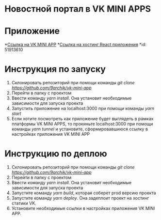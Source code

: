 # Новостной портал в VK MINI APPS

# Приложение 
*[Ссылка на VK MINI APP](https://vk.com/app51913610)
*[Ссылка на хостинг React приложения](https://prod-app51913610-6e07fffff161.pages-ac.vk-apps.com/index.html)
*id: 51913610

# Инструкция по запуску
1. Склонировать репозиторий при помощи команды *git clone https://github.com/9archik/vk-mini-app*
2. Перейти в папку с проектом
3. Ввести команду *yarn install*. Она установит необходимые зависимости для запуска проекта
4. Запустить приложение на localhost:3000 при помощи команды *yarn start*
5. Если хотите посмотреть как приложение будет выглядеть в рамках платформы VK MINI APPS, то прокиньте localhost:3000
при помощи команды *yarn tunnel* и установите, сформировавшиюся ссылку в настройках приложения VK MINI APP


# Инструкцию по деплою
1. Склонировать репозиторий при помощи команды *git clone https://github.com/9archik/vk-mini-app*
2. Перейти в папку с проектом
3. Ввести команду *yarn install*. Она установит необходимые зависимости для запуска проекта
4. Запустите команду *yarn build*, которая соберет prod версию проекта
5. Запустите команду *yarn deploy*. Она задеплоит проект на хостинг статики VK.
6. Установите необходимые ссылки в настройках приложения VK MINI APP.


